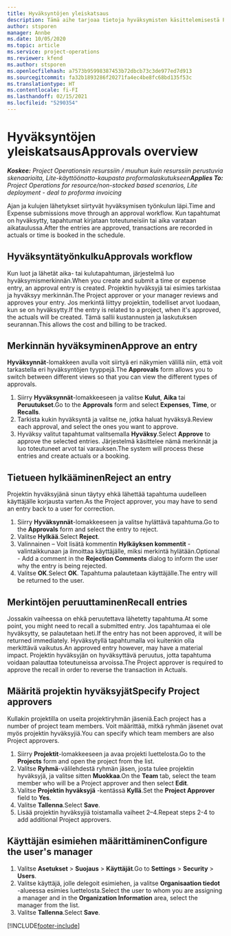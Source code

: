 ```yaml
---
title: Hyväksyntöjen yleiskatsaus
description: Tämä aihe tarjoaa tietoja hyväksymisten käsittelemisestä Project Operationsissa.
author: stsporen
manager: Annbe
ms.date: 10/05/2020
ms.topic: article
ms.service: project-operations
ms.reviewer: kfend
ms.author: stsporen
ms.openlocfilehash: a7573b95998387453b72dbcb73c3de977ed7d913
ms.sourcegitcommit: fa32b1893286f20271fa4ec4be8fc68bd135f53c
ms.translationtype: HT
ms.contentlocale: fi-FI
ms.lasthandoff: 02/15/2021
ms.locfileid: "5290354"
---
```

# <a name="approvals-overview"></a><span data-ttu-id="8b130-103">Hyväksyntöjen yleiskatsaus</span><span class="sxs-lookup"><span data-stu-id="8b130-103">Approvals overview</span></span>

<span data-ttu-id="8b130-104">_**Koskee:** Project Operationsin resurssiin / muuhun kuin resurssiin perustuvia skenaarioita, Lite-käyttöönotto-kaupasta proformalaskutukseen_</span><span class="sxs-lookup"><span data-stu-id="8b130-104">_**Applies To:** Project Operations for resource/non-stocked based scenarios, Lite deployment - deal to proforma invoicing_</span></span>

<span data-ttu-id="8b130-105">Ajan ja kulujen lähetykset siirtyvät hyväksymisen työnkulun läpi.</span><span class="sxs-lookup"><span data-stu-id="8b130-105">Time and Expense submissions move through an approval workflow.</span></span> <span data-ttu-id="8b130-106">Kun tapahtumat on hyväksytty, tapahtumat kirjataan toteutuneisiin tai aika varataan aikataulussa.</span><span class="sxs-lookup"><span data-stu-id="8b130-106">After the entries are approved, transactions are recorded in actuals or time is booked in the schedule.</span></span>

## <a name="approvals-workflow"></a><span data-ttu-id="8b130-107">Hyväksyntätyönkulku</span><span class="sxs-lookup"><span data-stu-id="8b130-107">Approvals workflow</span></span>
<span data-ttu-id="8b130-108">Kun luot ja lähetät aika- tai kulutapahtuman, järjestelmä luo hyväksymismerkinnän.</span><span class="sxs-lookup"><span data-stu-id="8b130-108">When you create and submit a time or expense entry, an approval entry is created.</span></span> <span data-ttu-id="8b130-109">Projektin hyväksyjä tai esimies tarkistaa ja hyväksyy merkinnän.</span><span class="sxs-lookup"><span data-stu-id="8b130-109">The Project approver or your manager reviews and approves your entry.</span></span> <span data-ttu-id="8b130-110">Jos merkintä liittyy projektiin, todelliset arvot luodaan, kun se on hyväksytty.</span><span class="sxs-lookup"><span data-stu-id="8b130-110">If the entry is related to a project, when it's approved, the actuals will be created.</span></span> <span data-ttu-id="8b130-111">Tämä sallii kustannusten ja laskutuksen seurannan.</span><span class="sxs-lookup"><span data-stu-id="8b130-111">This allows the cost and billing to be tracked.</span></span> 

## <a name="approve-an-entry"></a><span data-ttu-id="8b130-112">Merkinnän hyväksyminen</span><span class="sxs-lookup"><span data-stu-id="8b130-112">Approve an entry</span></span>
<span data-ttu-id="8b130-113">**Hyväksynnät**-lomakkeen avulla voit siirtyä eri näkymien välillä niin, että voit tarkastella eri hyväksyntöjen tyyppejä.</span><span class="sxs-lookup"><span data-stu-id="8b130-113">The **Approvals** form allows you to switch between different views so that you can view the different types of approvals.</span></span>
  
1. <span data-ttu-id="8b130-114">Siirry **Hyväksynnät**-lomakkeeseen ja valitse **Kulut**, **Aika** tai **Peruutukset**.</span><span class="sxs-lookup"><span data-stu-id="8b130-114">Go to the **Approvals** form and select **Expenses**, **Time**, or **Recalls**.</span></span>
2. <span data-ttu-id="8b130-115">Tarkista kukin hyväksyntä ja valitse ne, jotka haluat hyväksyä.</span><span class="sxs-lookup"><span data-stu-id="8b130-115">Review each approval, and select the ones you want to approve.</span></span>
3. <span data-ttu-id="8b130-116">Hyväksy valitut tapahtumat valitsemalla **Hyväksy**.</span><span class="sxs-lookup"><span data-stu-id="8b130-116">Select **Approve** to approve the selected entries.</span></span>
<span data-ttu-id="8b130-117">Järjestelmä käsittelee nämä merkinnät ja luo toteutuneet arvot tai varauksen.</span><span class="sxs-lookup"><span data-stu-id="8b130-117">The system will process these entries and create actuals or a booking.</span></span>

## <a name="reject-an-entry"></a><span data-ttu-id="8b130-118">Tietueen hylkääminen</span><span class="sxs-lookup"><span data-stu-id="8b130-118">Reject an entry</span></span>
<span data-ttu-id="8b130-119">Projektin hyväksyjänä sinun täytyy ehkä lähettää tapahtuma uudelleen käyttäjälle korjausta varten.</span><span class="sxs-lookup"><span data-stu-id="8b130-119">As the Project approver, you may have to send an entry back to a user for correction.</span></span>
  
1. <span data-ttu-id="8b130-120">Siirry **Hyväksynnät**-lomakkeeseen ja valitse hylättävä tapahtuma.</span><span class="sxs-lookup"><span data-stu-id="8b130-120">Go to the **Approvals** form and select the entry to reject.</span></span> 
2. <span data-ttu-id="8b130-121">Valitse **Hylkää**.</span><span class="sxs-lookup"><span data-stu-id="8b130-121">Select **Reject**.</span></span>
3. <span data-ttu-id="8b130-122">Valinnainen – Voit lisätä kommentin **Hylkäyksen kommentit** -valintaikkunaan ja ilmoittaa käyttäjälle, miksi merkintä hylätään.</span><span class="sxs-lookup"><span data-stu-id="8b130-122">Optional - Add a comment in the **Rejection Comments** dialog to inform the user why the entry is being rejected.</span></span>
4. <span data-ttu-id="8b130-123">Valitse **OK**.</span><span class="sxs-lookup"><span data-stu-id="8b130-123">Select **OK**.</span></span> <span data-ttu-id="8b130-124">Tapahtuma palautetaan käyttäjälle.</span><span class="sxs-lookup"><span data-stu-id="8b130-124">The entry will be returned to the user.</span></span>
  
## <a name="recall-entries"></a><span data-ttu-id="8b130-125">Merkintöjen peruuttaminen</span><span class="sxs-lookup"><span data-stu-id="8b130-125">Recall entries</span></span>
<span data-ttu-id="8b130-126">Jossakin vaiheessa on ehkä peruutettava lähetetty tapahtuma.</span><span class="sxs-lookup"><span data-stu-id="8b130-126">At some point, you might need to recall a submitted entry.</span></span> <span data-ttu-id="8b130-127">Jos tapahtumaa ei ole hyväksytty, se palautetaan heti.</span><span class="sxs-lookup"><span data-stu-id="8b130-127">If the entry has not been approved, it will be returned immediately.</span></span> <span data-ttu-id="8b130-128">Hyväksytyllä tapahtumalla voi kuitenkin olla merkittävä vaikutus.</span><span class="sxs-lookup"><span data-stu-id="8b130-128">An approved entry however, may have a material impact.</span></span> <span data-ttu-id="8b130-129">Projektin hyväksyjän on hyväksyttävä peruutus, jotta tapahtuma voidaan palauttaa toteutuneissa arvoissa.</span><span class="sxs-lookup"><span data-stu-id="8b130-129">The Project approver is required to approve the recall in order to reverse the transaction in Actuals.</span></span>

## <a name="specify-project-approvers"></a><span data-ttu-id="8b130-130">Määritä projektin hyväksyjät</span><span class="sxs-lookup"><span data-stu-id="8b130-130">Specify Project approvers</span></span>
<span data-ttu-id="8b130-131">Kullakin projektilla on useita projektiryhmän jäseniä.</span><span class="sxs-lookup"><span data-stu-id="8b130-131">Each project has a number of project team members.</span></span> <span data-ttu-id="8b130-132">Voit määrittää, mitkä ryhmän jäsenet ovat myös projektin hyväksyjiä.</span><span class="sxs-lookup"><span data-stu-id="8b130-132">You can specify which team members are also Project approvers.</span></span>

1. <span data-ttu-id="8b130-133">Siirry **Projektit**-lomakkeeseen ja avaa projekti luettelosta.</span><span class="sxs-lookup"><span data-stu-id="8b130-133">Go to the **Projects** form and open the project from the list.</span></span>
2. <span data-ttu-id="8b130-134">Valitse **Ryhmä**-välilehdestä ryhmän jäsen, josta tulee projektin hyväksyjä, ja valitse sitten **Muokkaa**.</span><span class="sxs-lookup"><span data-stu-id="8b130-134">On the **Team** tab, select the team member who will be a Project approver and then select **Edit**.</span></span>
3. <span data-ttu-id="8b130-135">Valitse **Projektin hyväksyjä** -kentässä **Kyllä**.</span><span class="sxs-lookup"><span data-stu-id="8b130-135">Set the **Project Approver** field to **Yes**.</span></span>
4. <span data-ttu-id="8b130-136">Valitse **Tallenna**.</span><span class="sxs-lookup"><span data-stu-id="8b130-136">Select **Save**.</span></span>
5. <span data-ttu-id="8b130-137">Lisää projektin hyväksyjiä toistamalla vaiheet 2–4.</span><span class="sxs-lookup"><span data-stu-id="8b130-137">Repeat steps 2-4 to add additional Project approvers.</span></span>

## <a name="configure-the-users-manager"></a><span data-ttu-id="8b130-138">Käyttäjän esimiehen määrittäminen</span><span class="sxs-lookup"><span data-stu-id="8b130-138">Configure the user's manager</span></span>

1. <span data-ttu-id="8b130-139">Valitse **Asetukset** > **Suojaus** > **Käyttäjät**.</span><span class="sxs-lookup"><span data-stu-id="8b130-139">Go to **Settings** > **Security** > **Users**.</span></span>
2. <span data-ttu-id="8b130-140">Valitse käyttäjä, jolle delegoit esimiehen, ja valitse **Organisaation tiedot** -alueessa esimies luettelosta.</span><span class="sxs-lookup"><span data-stu-id="8b130-140">Select the user to whom you are assigning a manager and in the **Organization Information** area, select the manager from the list.</span></span> 
3. <span data-ttu-id="8b130-141">Valitse **Tallenna**.</span><span class="sxs-lookup"><span data-stu-id="8b130-141">Select **Save**.</span></span>




[!INCLUDE[footer-include](../includes/footer-banner.md)]